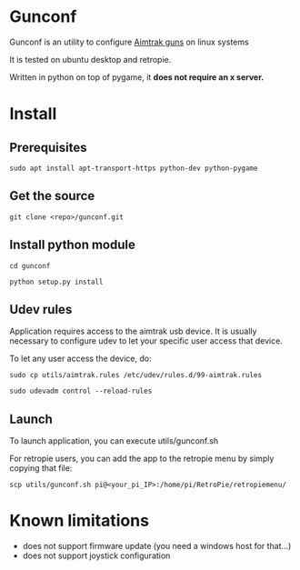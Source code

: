 Gunconf
=======

Gunconf is an utility to configure [Aimtrak guns](https://www.ultimarc.com/aimtrak.html) on linux systems

It is tested on ubuntu desktop and retropie.

Written in python on top of pygame, it **does not require an x server.**


# Install
## Prerequisites

`sudo apt install apt-transport-https python-dev python-pygame`

## Get the source
`git clone <repo>/gunconf.git`

## Install python module
`cd gunconf`

`python setup.py install`

## Udev rules
Application requires access to the aimtrak usb device. It is usually necessary to configure udev to let your specific user access that device.

To let any user access the device, do:

`sudo cp utils/aimtrak.rules /etc/udev/rules.d/99-aimtrak.rules`

`sudo udevadm control --reload-rules`


## Launch
To launch application, you can execute utils/gunconf.sh

For retropie users, you can add the app to the retropie menu by simply copying that file:

`scp utils/gunconf.sh pi@<your_pi_IP>:/home/pi/RetroPie/retropiemenu/`


# Known limitations
* does not support firmware update (you need a windows host for that...)
* does not support joystick configuration